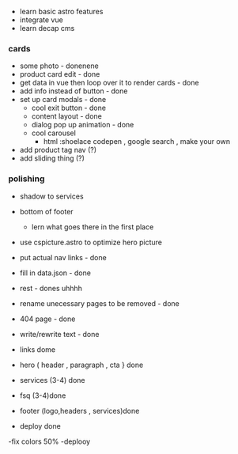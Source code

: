 - learn basic astro features 
- integrate vue
- learn decap cms

### cards
- some photo - donenene
- product card edit - done
- get data in vue then loop over it to render cards - done
- add info instead of button - done
- set up card modals - done
  - cool exit button - done
  - content layout - done
  - dialog pop up animation - done
  - cool carousel
    - html :shoelace codepen , google search , make your own
- add product tag nav (?)
- add sliding thing (?)
### polishing
- shadow to services
- bottom of footer
  - lern what goes there in the first place
- use cspicture.astro to optimize  hero picture


- put actual nav links - done
- fill in data.json - done
- rest - dones uhhhh
- rename unecessary pages to be removed - done 
- 404 page - done
- write/rewrite text - done
- links dome
- hero ( header , paragraph , cta } done
- services (3-4) done
- fsq (3-4)done
- footer (logo,headers , services)done
- deploy done

-fix colors 50%
-deplooy